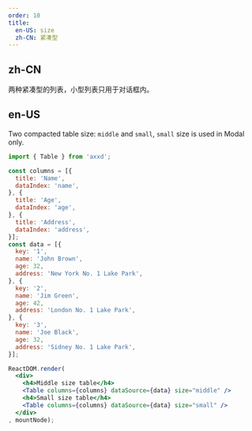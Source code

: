 ```yaml
---
order: 10
title:
  en-US: size
  zh-CN: 紧凑型
---
```


## zh-CN

两种紧凑型的列表，小型列表只用于对话框内。

## en-US

Two compacted table size: `middle` and `small`, `small` size is used in Modal only.

````jsx
import { Table } from 'axxd';

const columns = [{
  title: 'Name',
  dataIndex: 'name',
}, {
  title: 'Age',
  dataIndex: 'age',
}, {
  title: 'Address',
  dataIndex: 'address',
}];
const data = [{
  key: '1',
  name: 'John Brown',
  age: 32,
  address: 'New York No. 1 Lake Park',
}, {
  key: '2',
  name: 'Jim Green',
  age: 42,
  address: 'London No. 1 Lake Park',
}, {
  key: '3',
  name: 'Joe Black',
  age: 32,
  address: 'Sidney No. 1 Lake Park',
}];

ReactDOM.render(
  <div>
    <h4>Middle size table</h4>
    <Table columns={columns} dataSource={data} size="middle" />
    <h4>Small size table</h4>
    <Table columns={columns} dataSource={data} size="small" />
  </div>
, mountNode);
````

<style>#components-table-demo-size h4 { margin-bottom: 16px; }</style>
